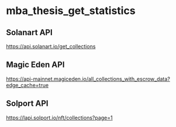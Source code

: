 # mba_thesis_get_statistics

## Solanart API

https://api.solanart.io/get_collections

## Magic Eden API

https://api-mainnet.magiceden.io/all_collections_with_escrow_data?edge_cache=true

## Solport API

https://lapi.solport.io/nft/collections?page=1

